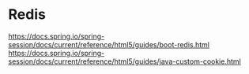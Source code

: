 # Redis

https://docs.spring.io/spring-session/docs/current/reference/html5/guides/boot-redis.html
https://docs.spring.io/spring-session/docs/current/reference/html5/guides/java-custom-cookie.html
